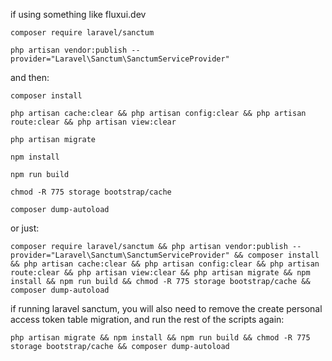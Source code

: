 
if using something like fluxui.dev
```
composer require laravel/sanctum
```
```
php artisan vendor:publish --provider="Laravel\Sanctum\SanctumServiceProvider"
```

and then:
```
composer install
```

```
php artisan cache:clear && php artisan config:clear && php artisan route:clear && php artisan view:clear
```

```
php artisan migrate
```

```
npm install
```

```
npm run build
```

```
chmod -R 775 storage bootstrap/cache
```

```
composer dump-autoload
```


or just:


```
composer require laravel/sanctum && php artisan vendor:publish --provider="Laravel\Sanctum\SanctumServiceProvider" && composer install && php artisan cache:clear && php artisan config:clear && php artisan route:clear && php artisan view:clear && php artisan migrate && npm install && npm run build && chmod -R 775 storage bootstrap/cache && composer dump-autoload
```
if running laravel sanctum, you will also need to remove the create personal access token table migration, and run the rest of the scripts again:

```
php artisan migrate && npm install && npm run build && chmod -R 775 storage bootstrap/cache && composer dump-autoload
```


